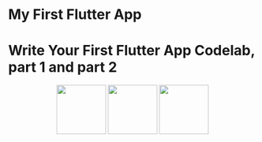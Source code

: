 # My First Flutter App

# Write Your First Flutter App Codelab, part 1 and part 2

<p p align="middle">
  <img src="/screenshots/part1.png" width="100" />
  <img src="/screenshots/part2-1.png" width="100" /> 
  <img src="/screenshots/part2-2.png" width="100" />
</p>